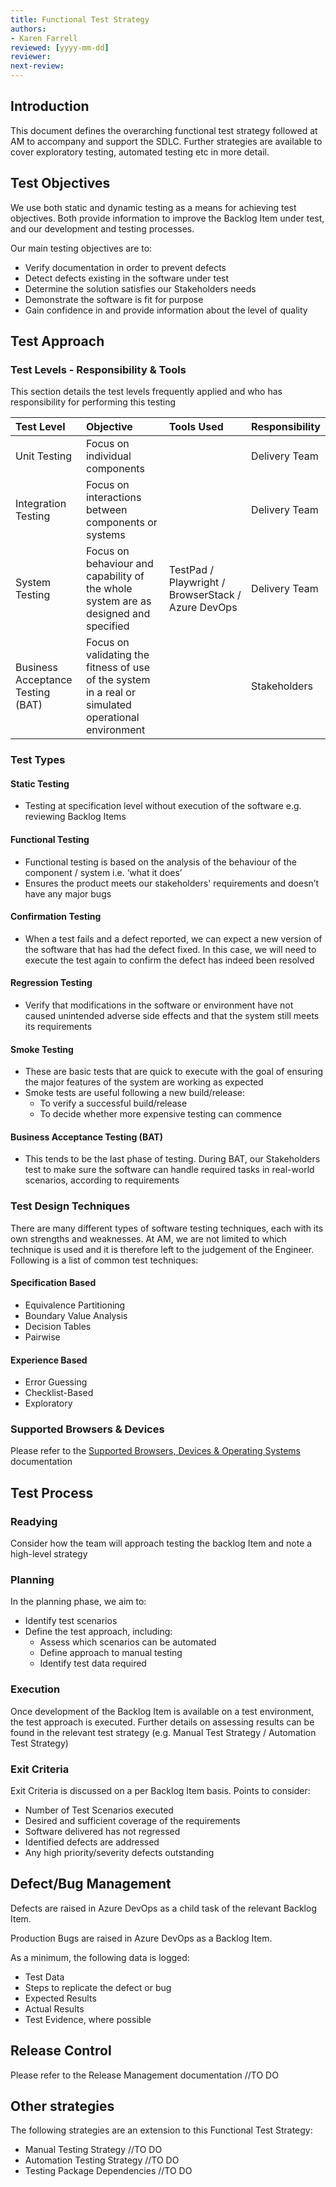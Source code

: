 ```yaml
---
title: Functional Test Strategy
authors: 
- Karen Farrell
reviewed: [yyyy-mm-dd]
reviewer:
next-review:
---
```


## Introduction

This document defines the overarching functional test strategy followed at AM to accompany and support the SDLC.  Further strategies are available to cover exploratory testing, automated testing etc in more detail.

## Test Objectives

We use both static and dynamic testing as a means for achieving test objectives.  Both provide information to improve the Backlog Item under test, and our development and testing processes.

Our main testing objectives are to:

- Verify documentation in order to prevent defects
- Detect defects existing in the software under test
- Determine the solution satisfies our Stakeholders needs 
- Demonstrate the software is fit for purpose
- Gain confidence in and provide information about the level of quality

## Test Approach

### **Test Levels - Responsibility & Tools**

This section details the test levels frequently applied and who has responsibility for performing this testing  

| Test Level | Objective | Tools Used | Responsibility |
|:---        |:---       |:---        |:---            |
|Unit Testing|Focus on individual components||Delivery Team|
|Integration Testing|Focus on interactions between components or systems||Delivery Team|
|System Testing|Focus on behaviour and capability of the whole system are as designed and specified|TestPad / Playwright / BrowserStack / Azure DevOps|Delivery Team|
Business Acceptance Testing (BAT)|Focus on validating the fitness of use of the system in a real or simulated operational environment||Stakeholders|

### Test Types

#### Static Testing

- Testing at specification level without execution of the software e.g. reviewing Backlog Items

#### Functional Testing

- Functional testing is based on the analysis of the behaviour of the component / system i.e. ‘what it does’
- Ensures the product meets our stakeholders' requirements and doesn’t have any major bugs

#### Confirmation Testing

- When a test fails and a defect reported, we can expect a new version of the software that has had the defect fixed.  In this case, we will need to execute the test again to confirm the defect has indeed been resolved 

#### Regression Testing

- Verify that modifications in the software or environment have not caused unintended adverse side effects and that the system still meets its requirements

#### Smoke Testing

- These are basic tests that are quick to execute with the goal of ensuring the major features of the system are working as expected 
- Smoke tests are useful following a new build/release:
  - To verify a successful build/release
  - To decide whether more expensive testing can commence

#### Business Acceptance Testing (BAT)

- This tends to be the last phase of testing.  During BAT, our Stakeholders test to make sure the software can handle required tasks in real-world scenarios, according to requirements

### Test Design Techniques

There are many different types of software testing techniques, each with its own strengths and weaknesses.  At AM, we are not limited to which technique is used and it is therefore left to the judgement of the Engineer.  Following is a list of common test techniques: 

#### Specification Based

- Equivalence Partitioning
- Boundary Value Analysis
- Decision Tables
- Pairwise

#### Experience Based

- Error Guessing
- Checklist-Based
- Exploratory

### Supported Browsers & Devices

Please refer to the [Supported Browsers, Devices & Operating Systems](Test-Engineering/Supported-Browsers,-Devices-&-Operating-Systems.md) documentation

## Test Process

### Readying

Consider how the team will approach testing the backlog Item and note a high-level strategy

### Planning

In the planning phase, we aim to:

- Identify test scenarios
- Define the test approach, including:
  - Assess which scenarios can be automated  
  - Define approach to manual testing
  - Identify test data required

### Execution

Once development of the Backlog Item is available on a test environment, the test approach is executed.  Further details on assessing results can be found in the relevant test strategy (e.g. Manual Test Strategy / Automation Test Strategy)

### Exit Criteria

Exit Criteria is discussed on a per Backlog Item basis.  Points to consider:

- Number of Test Scenarios executed  
- Desired and sufficient coverage of the requirements  
- Software delivered has not regressed
- Identified defects are addressed
- Any high priority/severity defects outstanding  

## Defect/Bug Management

Defects are raised in Azure DevOps as a child task of the relevant Backlog Item.

Production Bugs are raised in Azure DevOps as a Backlog Item.

As a minimum, the following data is logged:

- Test Data
- Steps to replicate the defect or bug
- Expected Results
- Actual Results
- Test Evidence, where possible

## Release Control

Please refer to the Release Management documentation //TO DO

## Other strategies

The following strategies are an extension to this Functional Test Strategy:

- Manual Testing Strategy //TO DO
- Automation Testing Strategy //TO DO
- Testing Package Dependencies //TO DO
